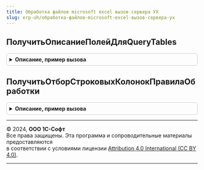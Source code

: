```yaml
---
title: Обработка файлов microsoft excel вызов сервера УХ
slug: erp-uh/обработка-файлов-microsoft-excel-вызов-сервера-ух
---
```



## ПолучитьОписаниеПолейДляQueryTables
<details style="margin: 1em 0; padding: 0.5em; border: 1px solid #ccc; border-radius: 6px;">

<summary style="font-weight: bold; cursor: pointer;">Описание, пример вызова</summary>

```bsl

Функция ПолучитьОписаниеПолейДляQueryTables(АдресХранилища, Excel2003, Отбор) Экспорт
```

Пример вызова
```bsl
Результат = ОбработкаФайловMicrosoftExcelВызовСервераУХ.ПолучитьОписаниеПолейДляQueryTables(АдресХранилища, Excel2003, Отбор) 
```
</details>

## ПолучитьОтборСтроковыхКолонокПравилаОбработки
<details style="margin: 1em 0; padding: 0.5em; border: 1px solid #ccc; border-radius: 6px;">

<summary style="font-weight: bold; cursor: pointer;">Описание, пример вызова</summary>

```bsl

Функция ПолучитьОтборСтроковыхКолонокПравилаОбработки(ПравилоОбработки) Экспорт
```

Пример вызова
```bsl
Результат = ОбработкаФайловMicrosoftExcelВызовСервераУХ.ПолучитьОтборСтроковыхКолонокПравилаОбработки(ПравилоОбработки) 
```
</details>

---

© 2024, **ООО 1С-Софт**  
Все права защищены. Эта программа и сопроводительные материалы предоставляются  
в соответствии с условиями лицензии [Attribution 4.0 International (CC BY 4.0)](https://creativecommons.org/licenses/by/4.0/legalcode).

---
